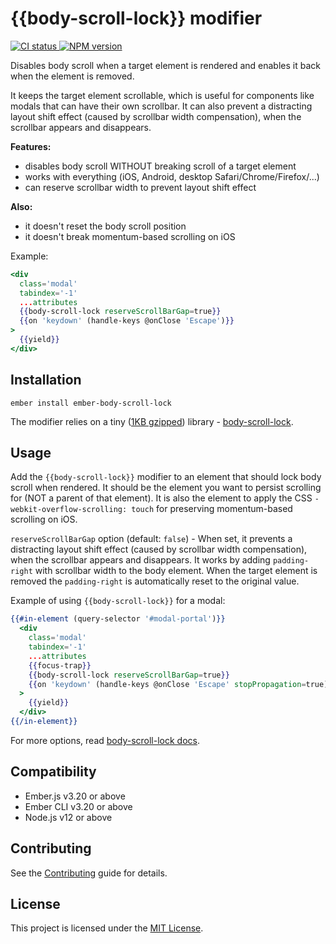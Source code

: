 # {{body-scroll-lock}} modifier

<p>
  <a href="https://github.com/PrecisionNutrition/ember-body-scroll-lock/actions?query=workflow%3ACI" target="_blank" rel="noopener noreferrer">
    <img src="https://github.com/PrecisionNutrition/ember-body-scroll-lock/workflows/CI/badge.svg" alt="CI status">
  </a>

  <a href="https://www.npmjs.com/package/ember-body-scroll-lock" target="_blank" rel="noopener noreferrer">
    <img src="https://img.shields.io/npm/v/ember-body-scroll-lock?color=informational" alt="NPM version" />
  </a>
</p>

Disables body scroll when a target element is rendered and enables it back when the element is removed.

It keeps the target element scrollable, which is useful for components like modals that can have their own scrollbar. It can also prevent a distracting layout shift effect (caused by scrollbar width compensation), when the scrollbar appears and disappears.

**Features:**

- disables body scroll WITHOUT breaking scroll of a target element
- works with everything (iOS, Android, desktop Safari/Chrome/Firefox/...)
- can reserve scrollbar width to prevent layout shift effect

**Also:**

- it doesn't reset the body scroll position
- it doesn't break momentum-based scrolling on iOS

Example:

```handlebars
<div
  class='modal'
  tabindex='-1'
  ...attributes
  {{body-scroll-lock reserveScrollBarGap=true}}
  {{on 'keydown' (handle-keys @onClose 'Escape')}}
>
  {{yield}}
</div>
```

## Installation

```
ember install ember-body-scroll-lock
```

The modifier relies on a tiny ([1KB gzipped](https://bundlephobia.com/result?p=body-scroll-lock)) library - [body-scroll-lock](https://github.com/willmcpo/body-scroll-lock).

## Usage

Add the `{{body-scroll-lock}}` modifier to an element that should lock body scroll when rendered. It should be the element you want to persist scrolling for (NOT a parent of that element). It is also the element to apply the CSS `-webkit-overflow-scrolling: touch` for preserving momentum-based scrolling on iOS.

`reserveScrollBarGap` option (default: `false`) - When set, it prevents a distracting layout shift effect (caused by scrollbar width compensation), when the scrollbar appears and disappears. It works by adding `padding-right` with scrollbar width to the body element. When the target element is removed the `padding-right` is automatically reset to the original value.

Example of using `{{body-scroll-lock}}` for a modal:

```hbs
{{#in-element (query-selector '#modal-portal')}}
  <div
    class='modal'
    tabindex='-1'
    ...attributes
    {{focus-trap}}
    {{body-scroll-lock reserveScrollBarGap=true}}
    {{on 'keydown' (handle-keys @onClose 'Escape' stopPropagation=true)}}
  >
    {{yield}}
  </div>
{{/in-element}}
```

For more options, read [body-scroll-lock docs](https://github.com/willmcpo/body-scroll-lock/blob/master/README.md#options).

## Compatibility

- Ember.js v3.20 or above
- Ember CLI v3.20 or above
- Node.js v12 or above

## Contributing

See the [Contributing](CONTRIBUTING.md) guide for details.

## License

This project is licensed under the [MIT License](LICENSE.md).
